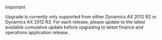 > [!IMPORTANT]
> Upgrade is currently only supported from either Dynamics AX 2012 R2 or Dynamics AX 2012 R3. For each release, please update to the latest available cumulative update before upgrading to latest finance and operations application release. 

